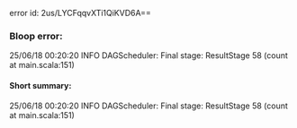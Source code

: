 error id: 2us/LYCFqqvXTi1QiKVD6A==
### Bloop error:

25/06/18 00:20:20 INFO DAGScheduler: Final stage: ResultStage 58 (count at main.scala:151)
#### Short summary: 

25/06/18 00:20:20 INFO DAGScheduler: Final stage: ResultStage 58 (count at main.scala:151)
